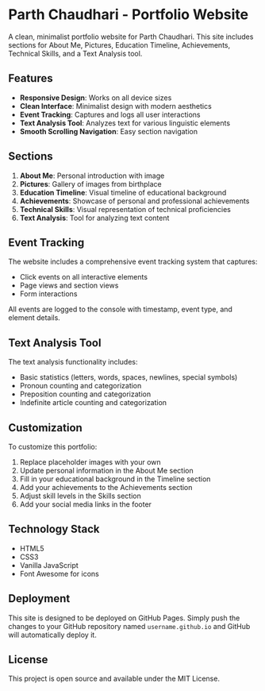 # Parth Chaudhari - Portfolio Website

A clean, minimalist portfolio website for Parth Chaudhari. This site includes sections for About Me, Pictures, Education Timeline, Achievements, Technical Skills, and a Text Analysis tool.

## Features

- **Responsive Design**: Works on all device sizes
- **Clean Interface**: Minimalist design with modern aesthetics
- **Event Tracking**: Captures and logs all user interactions
- **Text Analysis Tool**: Analyzes text for various linguistic elements
- **Smooth Scrolling Navigation**: Easy section navigation

## Sections

1. **About Me**: Personal introduction with image
2. **Pictures**: Gallery of images from birthplace
3. **Education Timeline**: Visual timeline of educational background
4. **Achievements**: Showcase of personal and professional achievements
5. **Technical Skills**: Visual representation of technical proficiencies
6. **Text Analysis**: Tool for analyzing text content

## Event Tracking

The website includes a comprehensive event tracking system that captures:
- Click events on all interactive elements
- Page views and section views
- Form interactions

All events are logged to the console with timestamp, event type, and element details.

## Text Analysis Tool

The text analysis functionality includes:
- Basic statistics (letters, words, spaces, newlines, special symbols)
- Pronoun counting and categorization
- Preposition counting and categorization
- Indefinite article counting and categorization

## Customization

To customize this portfolio:

1. Replace placeholder images with your own
2. Update personal information in the About Me section
3. Fill in your educational background in the Timeline section
4. Add your achievements to the Achievements section
5. Adjust skill levels in the Skills section
6. Add your social media links in the footer

## Technology Stack

- HTML5
- CSS3
- Vanilla JavaScript
- Font Awesome for icons

## Deployment

This site is designed to be deployed on GitHub Pages. Simply push the changes to your GitHub repository named `username.github.io` and GitHub will automatically deploy it.

## License

This project is open source and available under the MIT License.
